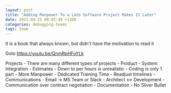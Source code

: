 ```yaml
---
layout: post
title: "Adding Manpower To a Late Software Project Makes It Later"
date: 2021-04-25 00:45:49 +1300
categories: debugging-teams
tags: team
---
```


It is a book that always known, but didn't have the motivation to read it 

Goto 
https://youtu.be/QnmRpHFoYLk

Projects
    - There are many different types of projects
        - Product 
        - System Integration 
    - Estimates 
        - Down to per hours is unrealistic 
        - Coding is only 1 part
    - More Manpower
        - Dedicated Training Time
        - Readjust timelines
    - Communications 
        - Email -> MS Team or Slack 
        - Architect <-> Development 
        - Communication over contract negotiation
    - Documentation 
    - No Sliver Bullet
    

